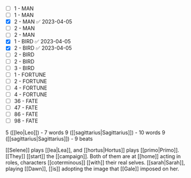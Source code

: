 
- [ ] 1 - MAN
- [ ] 1 - MAN
- [x] 2 - MAN ✅ 2023-04-05
- [ ] 2 - MAN
- [ ] 2 - MAN
- [x] 1 - BIRD ✅ 2023-04-05
- [x] 2 - BIRD ✅ 2023-04-05
- [ ] 2 - BIRD
- [ ] 2 - BIRD
- [ ] 3 - BIRD
- [ ] 1 - FORTUNE
- [ ] 2 - FORTUNE
- [ ] 4 - FORTUNE
- [ ] 4 - FORTUNE
- [ ] 36 - FATE
- [ ] 47 - FATE
- [ ] 86 - FATE
- [ ] 98 - FATE

5 ([[leo|Leo]]) - 7 words
9 ([[sagittarius|Sagittarius]]) - 10 words
9 ([[sagittarius|Sagittarius]]) - 9 beats

[[Selene]] plays [[lea|Lea]], and [[hortus|Hortus]] plays [[primo|Primo]]. [[They]] [[start]] the [[campaign]]. Both of them are at [[home]] acting in roles, characters [[coterminous]] [[with]] their real selves. [[sarah|Sarah]], playing [[Dawn]], [[is]] adopting the image that [[Gale]] imposed on her.










